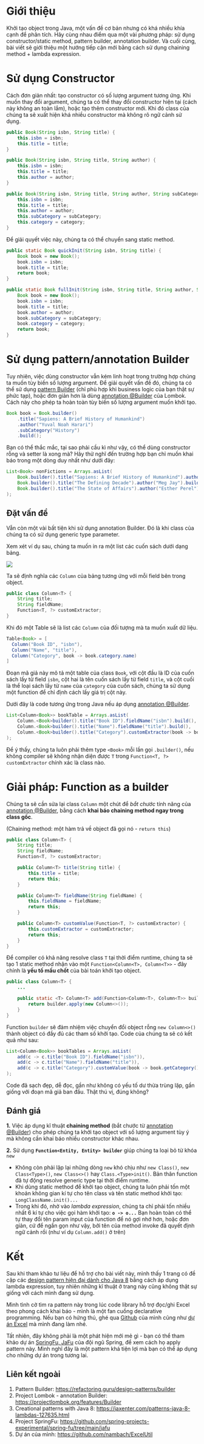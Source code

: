 # Giới thiệu

Khởi tạo object trong Java, một vấn đề cơ bản nhưng có khá nhiều khía cạnh để phân tích. Hãy cùng nhau điểm qua một vài phương pháp: sử dụng constructor/static method, pattern builder, annotation builder. Và cuối cùng, bài viết sẽ giới thiệu một hướng tiếp cận mới bằng cách sử dụng chaining method + lambda expression.

# Sử dụng Constructor

Cách đơn giản nhất: tạo constructor có số lượng argument tương ứng. Khi muốn thay đổi argument, chúng ta có thể thay đổi constructor hiện tại (cách này không an toàn lắm), hoặc tạo thêm constructor mới. Khi đó class của chúng ta sẽ xuất hiện khá nhiều constructor mà không rõ ngữ cảnh sử dụng.

```java
public Book(String isbn, String title) {
    this.isbn = isbn;
    this.title = title;
}

public Book(String isbn, String title, String author) {
    this.isbn = isbn;
    this.title = title;
    this.author = author;
}

public Book(String isbn, String title, String author, String subCategory, Category category) {
    this.isbn = isbn;
    this.title = title;
    this.author = author;
    this.subCategory = subCategory;
    this.category = category;
}
```

Để giải quyết việc này, chúng ta có thể chuyển sang static method.

```java
public static Book quickInit(String isbn, String title) {
    Book book = new Book();
    book.isbn = isbn;
    book.title = title;
    return book;
}

public static Book fullInit(String isbn, String title, String author, String subCategory, Category category) {
    Book book = new Book();
    book.isbn = isbn;
    book.title = title;
    book.author = author;
    book.subCategory = subCategory;
    book.category = category;
    return book;
}
```

# Sử dụng pattern/annotation Builder

Tuy nhiên, việc dùng constructor vẫn kém linh hoạt trong trường hợp chúng ta muốn tùy biến số lượng argument. Để giải quyết vấn đề đó, chúng ta có thể sử dụng [pattern Builder](https://refactoring.guru/design-patterns/builder) (chỉ phù hợp khi business logic của bạn thật sự phức tạp), hoặc đơn giản hơn là dùng [annotation @Builder](https://projectlombok.org/features/Builder) của Lombok. Cách này cho phép ta hoàn toàn tùy biến số lượng argument muốn khởi tạo.

```java
Book book = Book.builder()
    .title("Sapiens: A Brief History of Humankind")
    .author("Yuval Noah Harari")
    .subCategory("History")
    .build();
```

Bạn có thể thắc mắc, tại sao phải cầu kì như vậy, có thể dùng constructor rỗng và setter là xong mà? Hãy thử nghĩ đến trường hợp bạn chỉ muốn khai báo trong một dòng duy nhất như dưới đây:

```java
List<Book> nonFictions = Arrays.asList(
    Book.builder().title("Sapiens: A Brief History of Humankind").author("Yuval Noah Harari").build(),
    Book.builder().title("The Defining Decade").author("Meg Jay").build(),
    Book.builder().title("The State of Affairs").author("Esther Perel").build()
);
```

## Đặt vấn đề

Vẫn còn một vài bất tiện khi sử dụng annotation Builder. Đó là khi class của chúng ta có sử dụng generic type parameter.

Xem xét ví dụ sau, chúng ta muốn in ra một list các cuốn sách dưới dạng bảng.

<img src="https://raw.githubusercontent.com/nambach/viblo/master/posts/01/img/Picture1.png" align="center"/>

Ta sẽ định nghĩa các `Column` của bảng tương ứng với mỗi field bên trong object.

```java
public class Column<T> {
    String title;
    String fieldName;
    Function<T, ?> customExtractor;
}
```

Khi đó một Table sẽ là list các `Column` của đối tượng mà ta muốn xuất dữ liệu.

```java
Table<Book> = [
  Column("Book ID", "isbn"),
  Column("Name", "title"),
  Column("Category", book -> book.category.name)
]
```

Đoạn mã giả này mô tả một table của class `Book`, với cột đầu là ID của cuốn sách lấy từ field `isbn`, cột hai là tên cuốn sách lấy từ field `title`, và cột cuối là thể loại sách lấy từ `name` của `category` của cuốn sách, chúng ta sử dụng một function để chỉ định cách lấy giá trị cột này.

Dưới đây là code tương ứng trong Java nếu áp dụng [annotation @Builder](https://projectlombok.org/features/Builder).

```java
List<Column<Book>> bookTable = Arrays.asList(
    Column.<Book>builder().title("Book ID").fieldName("isbn").build(),
    Column.<Book>builder().title("Name").fieldName("title").build(),
    Column.<Book>builder().title("Category").customExtractor(book -> book.getCategory().getName()).build()
);
```

Để ý thấy, chúng ta luôn phải thêm type `<Book>` mỗi lần gọi `.builder()`, nếu không compiler sẽ không nhận diện được `T` trong `Function<T, ?> customExtractor` chính xác là class nào.

# Giải pháp: Function as a builder
Chúng ta sẽ cần sửa lại class `Column` một chút để *bắt chước* tính năng của [annotation @Builder](https://projectlombok.org/features/Builder), bằng cách **khai báo chaining method ngay trong class gốc**.

(Chaining method: một hàm trả về object đã gọi nó - `return this`)

```java
public class Column<T> {
    String title;
    String fieldName;
    Function<T, ?> customExtractor;

    public Column<T> title(String title) {
        this.title = title;
        return this;
    }

    public Column<T> fieldName(String fieldName) {
        this.fieldName = fieldName;
        return this;
    }

    public Column<T> customValue(Function<T, ?> customExtractor) {
        this.customExtractor = customExtractor;
        return this;
    }
}
```

Để compiler có khả năng resolve class `T` tại thời điểm runtime, chúng ta sẽ tạo 1 static method nhận vào một  `Function<Column<T>, Column<T>>` - đây chính là **yếu tố mấu chốt** của bài toán khởi tạo object. 

```java
public class Column<T> {
    ...

    public static <T> Column<T> add(Function<Column<T>, Column<T>> builder) {
        return builder.apply(new Column<>());
    }
}
```

Function `builder` sẽ đảm nhiệm việc chuyển đổi object rỗng `new Column<>()` thành object có đầy đủ các tham số khởi tạo. Code của chúng ta sẽ có kết quả như sau:

```java
List<Column<Book>> bookTables = Arrays.asList(
    add(c -> c.title("Book ID").fieldName("isbn")),
    add(c -> c.title("Name").fieldName("title")),
    add(c -> c.title("Category").customValue(book -> book.getCategory().getName()))
);
```

Code đã sạch đẹp, dễ đọc, gần như không có yếu tố dư thừa trùng lặp, gần giống với đoạn mã giả ban đầu. Thật thú vị, đúng không?

## Đánh giá

**1.** Việc áp dụng kĩ thuật **chaining method** (bắt chước từ [annotation @Builder](https://projectlombok.org/features/Builder)) cho phép chúng ta khởi tạo object với số lượng argument tùy ý mà không cần khai báo nhiều constructor khác nhau.

**2.** Sử dụng **`Function<Entity, Entity> builder`** giúp chúng ta loại bỏ từ khóa `new`
- Không còn phải lặp lại những dòng `new` khó chịu như `new Class()`, `new Class<Type>()`, `new Class<>()` hay `Class.<Type>init()`. Bản thân function đã tự động resolve generic type tại thời điểm runtime.
- Khi dùng static method để khởi tạo object, chúng ta luôn phải tốn một khoản không gian kí tự cho tên class và tên static method khởi tạo: `LongClassName.init()...`
- Trong khi đó, nhờ vào *lambda expression*, chúng ta chỉ phải tốn nhiều nhất 6 kí tự cho việc gọi hàm khởi tạo: **`o -> o...`** Bạn hoàn toàn có thể tự thay đổi tên param input của function để nó gợi nhớ hơn, hoặc đơn giản, cứ để ngắn gọn như vậy, bởi tên của method invoke đã quyết định ngữ cảnh rồi (như ví dụ `Column.add()` ở trên)

# Kết
Sau khi tham khảo tư liệu để hỗ trợ cho bài viết này, mình thấy 1 trang có đề cập các [design pattern hiện đại dành cho Java 8](https://jaxenter.com/patterns-java-8-lambdas-127635.html) bằng cách áp dụng lambda expression, tuy nhiên những kĩ thuật ở trang này cũng không thật sự giống với cách mình đang sử dụng.

Mình tình cờ tìm ra pattern này trong lúc code library hỗ trợ đọc/ghi Excel theo phong cách khai báo - mình là một fan cuồng  declarative programming. Nếu bạn có hứng thú, ghé qua [Github](https://github.com/nambach) của mình cũng như [dự án Excel](https://github.com/nambach/ExcelUtil) mà mình đang làm nhé.

Tất nhiên, đây không phải là một phát hiện mới mẻ gì - bạn có thể tham khảo dự án [SpringFu, JaFu](https://github.com/spring-projects-experimental/spring-fu/tree/main/jafu) của đội ngũ Spring, để xem cách họ apply pattern này. Mình nghĩ đây là một pattern khá tiện lợi mà bạn có thể áp dụng cho những dự án trong tương lai.

## Liên kết ngoài
1.  Pattern Builder: https://refactoring.guru/design-patterns/builder
2.  Project Lombok - annotation Builder: https://projectlombok.org/features/Builder
3.  Creational patterns with Java 8: https://jaxenter.com/patterns-java-8-lambdas-127635.html
4.  Project SpringFu: https://github.com/spring-projects-experimental/spring-fu/tree/main/jafu
5.  Dự án của mình: https://github.com/nambach/ExcelUtil